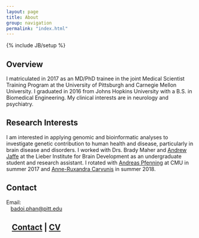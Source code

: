 ```yaml
---
layout: page
title: About
group: navigation
permalink: "index.html"
---
```

{% include JB/setup %}

Overview
--------
I matriculated in 2017 as an MD/PhD trainee in the joint Medical Scientist Training Program at the University of Pittsburgh and Carnegie Mellon University. I graduated in 2016 from Johns Hopkins University with a B.S. in Biomedical Engineering. My clinical interests are in neurology and psychiatry.

Research Interests
------------------
I am interested in applying genomic and bioinformatic analyses to investigate genetic contribution to human health and disease, particularly in brain disease and disorders. I worked with Drs. Brady Maher and [Andrew Jaffe](http://aejaffe.com) at the Lieber Institute for Brain Development as an undergraduate student and research assistant. I rotated with [Andreas Pfenning](http://www.pfenninglab.org) at CMU in summer 2017 and [Anne-Ruxandra Carvunis](http://www.carvunis.com) in summer 2018. 

Contact
-------

<p>Email:<br>
&nbsp;&nbsp;&nbsp;<a href="mailto:badoi.phan@pitt.edu">badoi.phan@pitt.edu</a>
</p>

&nbsp;&nbsp;&nbsp;[Contact](index.html) | [CV](files/phan-cv.pdf)<br>
<br><br>
------------------
<a href="github.com/badoi">
